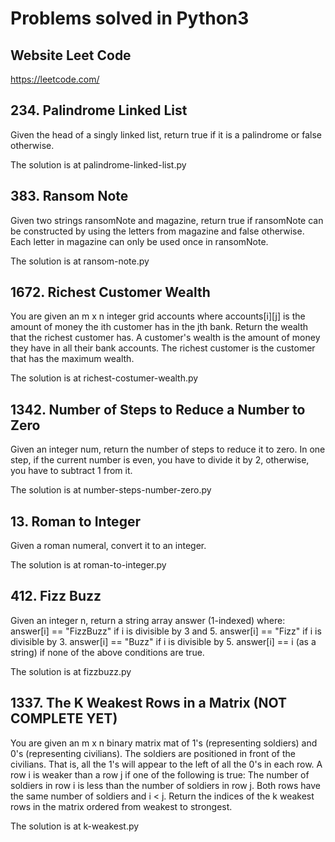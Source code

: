 # Problems solved in Python3

## Website Leet Code

https://leetcode.com/

## 234. Palindrome Linked List

Given the head of a singly linked list, return true if it is a palindrome or false otherwise.

The solution is at palindrome-linked-list.py

## 383. Ransom Note

Given two strings ransomNote and magazine, return true if ransomNote can be constructed by using the letters from magazine and false otherwise.
Each letter in magazine can only be used once in ransomNote.

The solution is at ransom-note.py

## 1672. Richest Customer Wealth

You are given an m x n integer grid accounts where accounts[i][j] is the amount of money the i​​​​​​​​​​​th​​​​ customer has in the j​​​​​​​​​​​th​​​​ bank. Return the wealth that the richest customer has.
A customer's wealth is the amount of money they have in all their bank accounts. The richest customer is the customer that has the maximum wealth.

The solution is at richest-costumer-wealth.py

## 1342. Number of Steps to Reduce a Number to Zero

Given an integer num, return the number of steps to reduce it to zero. In one step, if the current number is even, you have to divide it by 2, otherwise, you have to subtract 1 from it.

The solution is at number-steps-number-zero.py

## 13. Roman to Integer

Given a roman numeral, convert it to an integer.

The solution is at roman-to-integer.py

## 412. Fizz Buzz

Given an integer n, return a string array answer (1-indexed) where:
answer[i] == "FizzBuzz" if i is divisible by 3 and 5.
answer[i] == "Fizz" if i is divisible by 3.
answer[i] == "Buzz" if i is divisible by 5.
answer[i] == i (as a string) if none of the above conditions are true.

The solution is at fizzbuzz.py

## 1337. The K Weakest Rows in a Matrix (NOT COMPLETE YET)

You are given an m x n binary matrix mat of 1's (representing soldiers) and 0's (representing civilians). The soldiers are positioned in front of the civilians. That is, all the 1's will appear to the left of all the 0's in each row.
A row i is weaker than a row j if one of the following is true:
The number of soldiers in row i is less than the number of soldiers in row j.
Both rows have the same number of soldiers and i < j.
Return the indices of the k weakest rows in the matrix ordered from weakest to strongest.

The solution is at k-weakest.py
